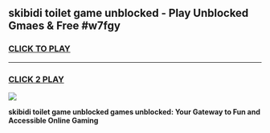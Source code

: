 
## skibidi toilet game unblocked - Play Unblocked Gmaes & Free #w7fgy
<h3>
<a href="https://news.freeplayer.one?title=skibidi_toilet_game_unblocked&ref=26F">CLICK TO PLAY</a></h3>
<hr>

<h3>
<a href="https://news.freeplayer.one?title=skibidi_toilet_game_unblocked&ref=26F">CLICK 2 PLAY</a>
  
</h3>

<a href="https://news.freeplayer.one?title=skibidi_toilet_game_unblocked&ref=26F/"><img src="https://clearcache.store/games.png"></a>


**skibidi toilet game unblocked games unblocked: Your Gateway to Fun and Accessible Online Gaming**
